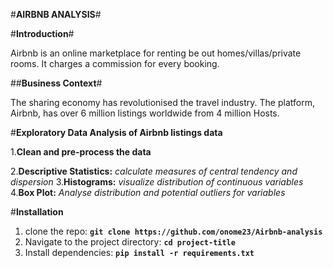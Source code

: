 #**AIRBNB ANALYSIS**# 

#**Introduction**#

Airbnb is an online marketplace for renting be out homes/villas/private rooms.
It charges a commission for every booking.

##**Business Context**#

The sharing economy has revolutionised the travel industry.
The platform, Airbnb, has over 6 million listings worldwide from 4 million Hosts.

#**Exploratory Data Analysis of Airbnb listings data**

1.**Clean and pre-process the data**

2.**Descriptive Statistics:** *calculate measures of central tendency and dispersion*
3.**Histograms:** *visualize distribution of continuous variables*
4.**Box Plot:** *Analyse distribution and potential outliers for variables*

#**Installation**

1. clone the repo: **`git clone https://github.com/onome23/Airbnb-analysis`**
2. Navigate to the project directory: **`cd project-title`**
3. Install dependencies: **`pip install -r requirements.txt`**
        
